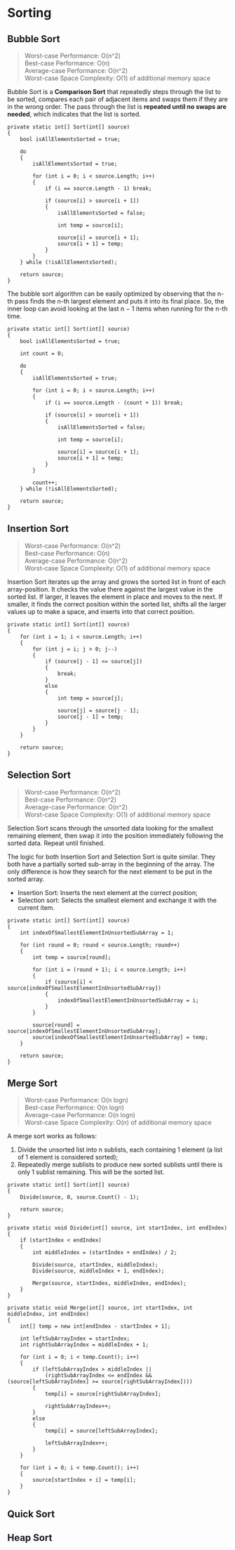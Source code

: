 # Sorting

## Bubble Sort

> Worst-case Performance: O(n^2)    
> Best-case Performance: O(n)    
> Average-case Performance: O(n^2)    
> Worst-case Space Complexity: O(1) of additional memory space    

Bubble Sort is a **Comparison Sort** that repeatedly steps through the list to be sorted, compares each pair of adjacent items and swaps them if they are in the wrong order. The pass through the list is **repeated until no swaps are needed**, which indicates that the list is sorted.

```
private static int[] Sort(int[] source)
{
    bool isAllElementsSorted = true;

    do
    {
        isAllElementsSorted = true;

        for (int i = 0; i < source.Length; i++)
        {
            if (i == source.Length - 1) break;

            if (source[i] > source[i + 1])
            {
                isAllElementsSorted = false;

                int temp = source[i];

                source[i] = source[i + 1];
                source[i + 1] = temp;
            }
        }
    } while (!isAllElementsSorted);

    return source;
}
```

The bubble sort algorithm can be easily optimized by observing that the n-th pass finds the n-th largest element and puts it into its final place. So, the inner loop can avoid looking at the last n − 1 items when running for the n-th time.

```
private static int[] Sort(int[] source)
{
    bool isAllElementsSorted = true;
    
    int count = 0;

    do
    {
        isAllElementsSorted = true;

        for (int i = 0; i < source.Length; i++)
        {
            if (i == source.Length - (count + 1)) break;

            if (source[i] > source[i + 1])
            {
                isAllElementsSorted = false;

                int temp = source[i];

                source[i] = source[i + 1];
                source[i + 1] = temp;
            }
        }

        count++;
    } while (!isAllElementsSorted);

    return source;
}
```

## Insertion Sort

> Worst-case Performance: O(n^2)    
> Best-case Performance: O(n)    
> Average-case Performance: O(n^2)    
> Worst-case Space Complexity: O(1) of additional memory space    

Insertion Sort iterates up the array and grows the sorted list in front of each array-position. It checks the value there against the largest value in the sorted list. If larger, it leaves the element in place and moves to the next. If smaller, it finds the correct position within the sorted list, shifts all the larger values up to make a space, and inserts into that correct position.

```
private static int[] Sort(int[] source)
{
    for (int i = 1; i < source.Length; i++)
    {
        for (int j = i; j > 0; j--)
        {
            if (source[j - 1] <= source[j])
            {
                break;
            }
            else
            {
                int temp = source[j];

                source[j] = source[j - 1];
                source[j - 1] = temp;
            }
        }
    }

    return source;
}
```

## Selection Sort

> Worst-case Performance: O(n^2)    
> Best-case Performance: O(n^2)    
> Average-case Performance: O(n^2)    
> Worst-case Space Complexity: O(1) of additional memory space    

Selection Sort scans through the unsorted data looking for the smallest remaining element, then swap it into the position immediately following the sorted data. Repeat until finished.

The logic for both Insertion Sort and Selection Sort is quite similar. They both have a partially sorted sub-array in the beginning of the array. The only difference is how they search for the next element to be put in the sorted array.

 - Insertion Sort: Inserts the next element at the correct position;
 - Selection sort: Selects the smallest element and exchange it with the current item.

```
private static int[] Sort(int[] source)
{
    int indexOfSmallestElementInUnsortedSubArray = 1;

    for (int round = 0; round < source.Length; round++)
    {
        int temp = source[round];

        for (int i = (round + 1); i < source.Length; i++)
        {
            if (source[i] < source[indexOfSmallestElementInUnsortedSubArray])
            {
                indexOfSmallestElementInUnsortedSubArray = i;
            }
        }

        source[round] = source[indexOfSmallestElementInUnsortedSubArray];
        source[indexOfSmallestElementInUnsortedSubArray] = temp;
    }

    return source;
}
```

## Merge Sort

> Worst-case Performance: O(n logn)    
> Best-case Performance: O(n logn)    
> Average-case Performance: O(n logn)    
> Worst-case Space Complexity: O(n) of additional memory space    

A merge sort works as follows:
1. Divide the unsorted list into n sublists, each containing 1 element (a list of 1 element is considered sorted);
2. Repeatedly merge sublists to produce new sorted sublists until there is only 1 sublist remaining. This will be the sorted list.

```
private static int[] Sort(int[] source)
{
    Divide(source, 0, source.Count() - 1);

    return source;
}

private static void Divide(int[] source, int startIndex, int endIndex)
{
    if (startIndex < endIndex)
    {
        int middleIndex = (startIndex + endIndex) / 2;

        Divide(source, startIndex, middleIndex);
        Divide(source, middleIndex + 1, endIndex);

        Merge(source, startIndex, middleIndex, endIndex);
    }
}

private static void Merge(int[] source, int startIndex, int middleIndex, int endIndex)
{
    int[] temp = new int[endIndex - startIndex + 1];

    int leftSubArrayIndex = startIndex;
    int rightSubArrayIndex = middleIndex + 1;

    for (int i = 0; i < temp.Count(); i++)
    {
        if (leftSubArrayIndex > middleIndex || 
            (rightSubArrayIndex <= endIndex && (source[leftSubArrayIndex] >= source[rightSubArrayIndex])))
        {
            temp[i] = source[rightSubArrayIndex];

            rightSubArrayIndex++;
        }
        else
        {
            temp[i] = source[leftSubArrayIndex];

            leftSubArrayIndex++;
        }
    }

    for (int i = 0; i < temp.Count(); i++)
    {
        source[startIndex + i] = temp[i];
    }
}
```

## Quick Sort

## Heap Sort
